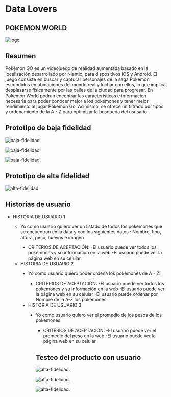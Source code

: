 # Data Lovers

## POKEMON WORLD

![logo](https://imgbbb.com/images/2019/03/26/7e64d9f5-cfe8-4871-b423-4da8c285f41a.md.jpg)

## Resumen

Pokémon GO es un videojuego de realidad aumentada basado en la localización desarrollado por Niantic, para dispositivos iOS y Android. El juego consiste en buscar y capturar personajes de la saga Pokémon escondidos en ubicaciones del mundo real y luchar con ellos, lo que implica desplazarse físicamente por las calles de la ciudad para progresar. 
En Pokemon World podran encontrar las caracteristicas e informacion necesaria para poder conocer mejor a los pokemones y tener mejor rendimiento al jugar Pokemon Go. Asimismo, se ofrece un filtrado por tipos y ordenamiento de la A - Z para optimizar la busqueda del ususario.


## Prototipo de baja fidelidad

![baja-fidelidad](https://imgbbb.com/images/2019/03/26/75528479-69cb-47bd-b416-672e98190966.md.jpg),


![baja-fidelidad](https://imgbbb.com/images/2019/03/26/3dbed4b5-f692-469e-9b51-b8bc8f540736.md.jpg)


![baja-fidelidad](https://imgbbb.com/images/2019/03/26/ad10cb4c-2f50-40f2-8525-4e2eddb7f83a.md.jpg).


## Prototipo de alta fidelidad

![alta-fidelidad](https://imgbbb.com/images/2019/04/01/Captura.md.png).

## Historias de usuario

<ul>
<li>HISTORIA DE USUARIO 1</li>
<ul>
<li>Yo como usuario quiero ver un listado de todos los pokemones que se encuentran en la data y con los siguientes datos : Nombre, tipo, altura, peso, huevos e imagen</li>
<ul>
<li>CRITERIOS DE ACEPTACIÓN:
-El usuario puede ver todos los pokemones y su información en la web
-El usuario puede ver la página web en su celular 
</li>
</ul>

<li>HISTORIA DE USUARIO 2</li>
<ul>
<li>Yo como usuario quiero poder ordena los pokemones de A - Z: 
</li>
<ul>
<li>CRITERIOS DE ACEPTACIÓN:
-El usuario puede ver todos los pokemones y su información en la web
-El usuario puede ver la página web en su celular 
-El usuario puede ordenar por Nombre de la A-Z los pokemones.
</li>
</ul>

<li>HISTORIA DE USUARIO 3</li>
<ul>
<li>Yo como usuario quiero ver el promedio de los pesos de los pokemones: 
</li>
<ul>
<li>CRITERIOS DE ACEPTACIÓN:
-El usuario puede ver el promedio del peso en la web
-El usuario puede ver la página web en su celular 
</li>
</ul>

## Testeo del producto con usuario

![alta-fidelidad](https://imgbbb.com/images/2019/04/08/66c4d3d6-06a4-4da2-ac25-b143ad42013f.md.jpg).


![alta-fidelidad](https://imgbbb.com/images/2019/04/08/6a4d4969-36dc-4f8f-aafb-71fdb1756626.md.jpg).

![alta-fidelidad](https://imgbbb.com/images/2019/04/08/98b82ca1-c5aa-4947-83f3-a2d0148a7794.md.jpg).
